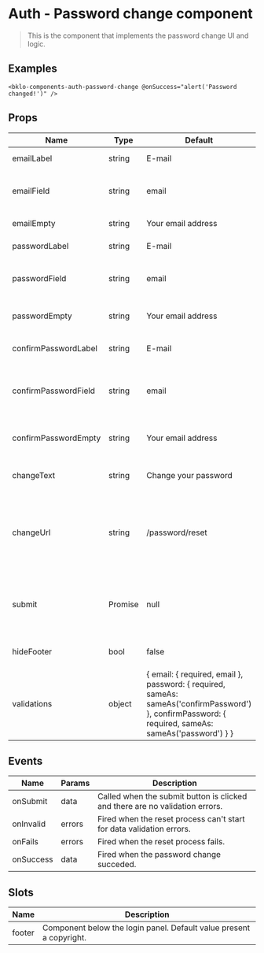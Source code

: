 # Auth - Password change component

> This is the component that implements the password change UI and logic. 

## Examples
```vue
<bklo-components-auth-password-change @onSuccess="alert('Password changed!')" />
```

## Props
| Name | Type | Default | Required | Description |
|------|------|---------|----------|-------------|
| emailLabel | string | E-mail | no | Email field label. |
| emailField | string | email | no | Email field name for submit data object. |
| emailEmpty | string | Your email address | no | Email field placeholder. |
| passwordLabel | string | E-mail | no | Password field label. |
| passwordField | string | email | no | Password field name for submit data object. |
| passwordEmpty | string | Your email address | no | Password field placeholder. |
| confirmPasswordLabel | string | E-mail | no | Confirm password field label. |
| confirmPasswordField | string | email | no | Confirm password field name for submit data object. |
| confirmPasswordEmpty | string | Your email address | no | Confirm password field placeholder. |
| changeText | string | Change your password | no | Reset password button text. |
| changeUrl | string | /password/reset | no | Reset password POST url: it will use standard Laravel login route by default. |
| submit | Promise | null | no | Override component password change submit function. |
| hideFooter | bool | false | no | Hide the component footer. |
| validations | object | { email: { required, email }, password: { required, sameAs: sameAs('confirmPassword') }, confirmPassword: { required, sameAs: sameAs('password') } } | no | Validate model using Vuelidate |

## Events
| Name | Params | Description |
|------|--------|-------------|
| onSubmit | data | Called when the submit button is clicked and there are no validation errors. |
| onInvalid | errors | Fired when the reset process can't start for data validation errors. |
| onFails | errors | Fired when the reset process fails. |
| onSuccess | data | Fired when the password change succeded. |

## Slots
| Name | Description |
|------|-------------|
| footer | Component below the login panel. Default value present a copyright. |

